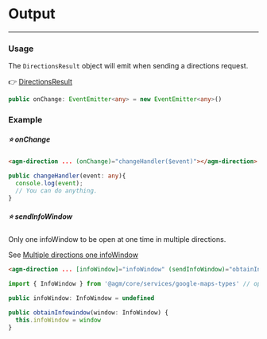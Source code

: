 # Output

<hr>

### Usage

The `DirectionsResult` object will emit when sending a directions request.

👉 [DirectionsResult](https://developers.google.com/maps/documentation/javascript/directions?hl=en#DirectionsResults)

```typescript
public onChange: EventEmitter<any> = new EventEmitter<any>()
```

### Example

##### ⭐️ onChange

```html
<agm-direction ... (onChange)="changeHandler($event)"></agm-direction>
```

```typescript
public changeHandler(event: any){
  console.log(event);
  // You can do anything.
}
```

##### ⭐️ sendInfoWindow

Only one infoWindow to be open at one time in multiple directions.

See [Multiple directions one infoWindow](http://robby570.tw/Agm-Direction-Docs/source/featured/marker.html)

```html
<agm-direction ... [infoWindow]="infoWindow" (sendInfoWindow)="obtainInfowindow($event)"></agm-direction>
```
```typescript
import { InfoWindow } from '@agm/core/services/google-maps-types' // option
```

```typescript
public infoWindow: InfoWindow = undefined

public obtainInfowindow(window: InfoWindow) {
  this.infoWindow = window
}
```